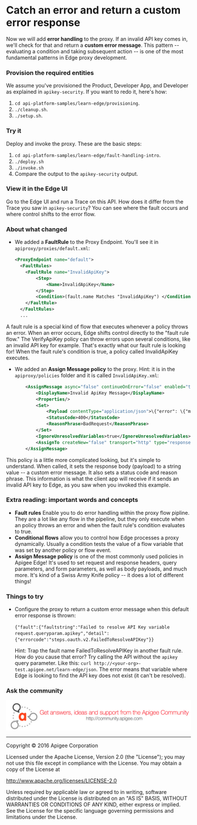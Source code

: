 # Catch an error and return a custom error response

Now we will add **error handling** to the proxy. If an invalid API key comes in, we'll check for that and return a **custom error message**. This pattern -- evaluating a condition and taking subsequent action -- is one of the most fundamental patterns in Edge proxy development. 


### Provision the required entities

We assume you've provisioned the Product, Developer App, and Developer as explained in `apikey-security`. If you want to redo it, here's how:

1. `cd api-platform-samples/learn-edge/provisioning`.
2. `./cleanup.sh`.
3. `./setup.sh`.

### Try it

Deploy and invoke the proxy. These are the basic steps:

1. `cd api-platform-samples/learn-edge/fault-handling-intro`.
2. `./deploy.sh`
3. `./invoke.sh`
4. Compare the output to the `apikey-security` output. 

### View it in the Edge UI

Go to the Edge UI and run a Trace on this API. How does it differ from the Trace you saw in `apikey-security`? You can see where the fault occurs and where control shifts to the error flow. 

### About what changed

* We added a **FaultRule** to the Proxy Endpoint. You'll see it in `apiproxy/proxies/default.xml`:

    ```xml
    <ProxyEndpoint name="default">
      <FaultRules>
        <FaultRule name="InvalidApiKey">
            <Step>
                <Name>InvalidApiKey</Name>
            </Step>
            <Condition>(fault.name Matches "InvalidApiKey") </Condition>
        </FaultRule>
      </FaultRules>
      ...
    ```

A fault rule is a special kind of flow that executes whenever a policy throws an error. When an error occurs, Edge shifts control directly to the "fault rule flow." The VerifyApiKey policy can throw errors upon several conditions, like an invalid API key for example. That's exactly what our fault rule is looking for! When the fault rule's condition is true, a policy called InvalidApiKey executes. 

* We added an **Assign Message policy** to the proxy. Hint: it is in the `apiproxy/policies` folder and it is called `InvalidApiKey.xml`:

    ```xml
        <AssignMessage async="false" continueOnError="false" enabled="true" name="InvalidApiKey">
            <DisplayName>Invalid ApiKey Message</DisplayName>
            <Properties/>
            <Set>
                <Payload contentType="application/json">\{"error": \{"message":"{fault.name}", "detail":"Please provide valid API key in the apikey query parameter.}} </Payload>
                <StatusCode>400</StatusCode>
                <ReasonPhrase>BadRequest</ReasonPhrase>
            </Set>
            <IgnoreUnresolvedVariables>true</IgnoreUnresolvedVariables>
            <AssignTo createNew="false" transport="http" type="response"/>
        </AssignMessage>
    ```


This policy is a little more complicated looking, but it's simple to understand. When called, it sets the response body (payload) to a string value -- a custom error message. It also sets a status code and reason phrase. This information is what the client app will receive if it sends an invalid API key to Edge, as you saw when you invoked this example.
 

### Extra reading: important words and concepts

* **Fault rules** Enable you to do error handling within the proxy flow pipline. They are a lot like any flow in the pipeline, but they only execute when an policy throws an error and when the fault rule's condition evaluates to true. 
* **Conditional flows** allow you to control how Edge processes a proxy dynamically. Usually a condition tests the value of a flow variable that was set by another policy or flow event. 
* **Assign Message policy** is one of the most commonly used policies in Apigee Edge! It's used to set request and response headers, query parameters, and form parameters, as well as body payloads, and much more. It's kind of a Swiss Army Knife policy -- it does a lot of different things!

### Things to try

* Configure the proxy to return a custom error message when this default error response is thrown:

  `{"fault":{"faultstring":"Failed to resolve API Key variable request.queryparam.apikey","detail":{"errorcode":"steps.oauth.v2.FailedToResolveAPIKey"}}`

   Hint: Trap the fault name FailedToResolveAPIKey in another fault rule. How do you cause that error? Try calling the API without the `apikey` query parameter. Like this:  `curl http://<your-org>-test.apigee.net/learn-edge/json`. The error means that variable where Edge is looking to find the API key does not exist (it can't be resolved).
   
### Ask the community

[![alt text](../../images/apigee-community.png "Apigee Community is a great place to ask questions and find answers about developing API proxies. ")](https://community.apigee.com?via=github)

---

Copyright © 2016 Apigee Corporation

Licensed under the Apache License, Version 2.0 (the "License"); you may not use
this file except in compliance with the License. You may obtain a copy
of the License at

http://www.apache.org/licenses/LICENSE-2.0

Unless required by applicable law or agreed to in writing, software
distributed under the License is distributed on an "AS IS" BASIS,
WITHOUT WARRANTIES OR CONDITIONS OF ANY KIND, either express or implied.
See the License for the specific language governing permissions and
limitations under the License.
